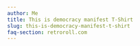 ```yaml
---
author: Me
title: This is democracy manifest T-Shirt
slug: this-is-democracy-manifest-t-shirt
faq-section: retroroll.com
---
```

